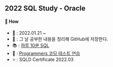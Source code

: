 ## 2022 SQL Study - Oracle


#### 📌 How
- 📅 : 2022.01.21 ~
- 🌱 : 그 날 공부한 내용을 정리해 GitHub에 저장한다.
- 📚 : [하루 10분 SQL](http://www.yes24.com/Product/Goods/90981366) 
- 🔎 : [Programmers 코딩 테스트 연습](https://programmers.co.kr/learn/challenges)
- ⭐️ : SQLD Certificate 2022.03
